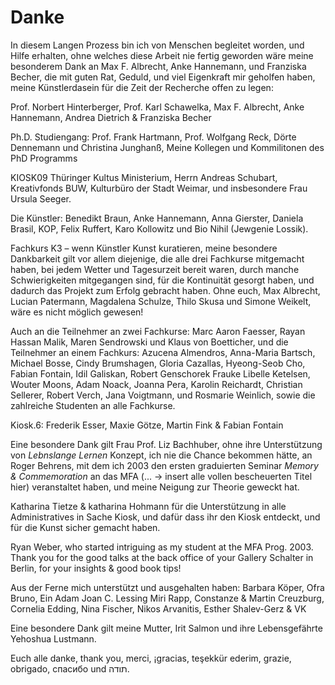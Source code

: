 # Danke

In diesem Langen Prozess bin ich von Menschen begleitet worden, und Hilfe erhalten, ohne welches diese Arbeit nie fertig geworden wäre
meine besonderem Dank an Max F. Albrecht, Anke Hannemann, und Franziska Becher, die mit guten Rat, Geduld, und viel Eigenkraft mir geholfen haben, 
meine Künstlerdasein für die Zeit der Recherche offen zu legen:

Prof. Norbert Hinterberger, Prof. Karl Schawelka, Max F. Albrecht, Anke Hannemann, Andrea Dietrich & Franziska Becher

Ph.D. Studiengang: Prof. Frank Hartmann, Prof. Wolfgang Reck, Dörte Dennemann und Christina Junghanß, Meine Kollegen und Kommilitonen des PhD Programms

KIOSK09 Thüringer Kultus Ministerium, Herrn Andreas Schubart, Kreativfonds BUW, Kulturbüro der Stadt Weimar, und insbesondere Frau Ursula Seeger.

Die Künstler: Benedikt Braun, Anke Hannemann, Anna Gierster, Daniela Brasil, KOP, Felix Ruffert, Karo Kollowitz und Bio Nihil (Jewgenie Lossik).

Fachkurs K3 – wenn Künstler Kunst kuratieren, meine besondere Dankbarkeit gilt vor allem diejenige, die alle drei Fachkurse 
mitgemacht haben, bei jedem Wetter und Tagesurzeit bereit waren, durch manche Schwierigkeiten mitgegangen sind, für die Kontinuität 
gesorgt haben, und dadurch das Projekt zum Erfolg gebracht haben. Ohne euch, Max Albrecht, Lucian Patermann, Magdalena Schulze, 
Thilo Skusa und Simone Weikelt, wäre es nicht möglich gewesen!

Auch an die Teilnehmer an zwei Fachkurse: Marc Aaron Faesser, Rayan Hassan Malik, Maren Sendrowski und Klaus von Boetticher,
und die Teilnehmer an einem Fachkurs: Azucena Almendros, Anna-Maria Bartsch, Michael Bosse, Cindy Brumshagen, Gloria Cazallas, 
Hyeong-Seob Cho, Fabian Fontain, Idil Galiskan, Robert Genschorek Frauke Libelle Ketelsen, Wouter Moons, Adam Noack,
Joanna Pera, Karolin Reichardt, Christian Sellerer, Robert Verch, Jana Voigtmann, und Rosmarie Weinlich, sowie die zahlreiche 
Studenten an alle Fachkurse.

Kiosk.6: Frederik Esser, Maxie Götze, Martin Fink & Fabian Fontain 

Eine besondere Dank gilt Frau Prof. Liz Bachhuber, ohne ihre Unterstützung von *Lebnslange Lernen* Konzept, ich nie die Chance bekommen hätte, an
Roger Behrens, mit dem ich 2003 den ersten graduierten Seminar *Memory & Commemoration* an das MFA (... -> insert alle vollen bescheuerten Titel hier) 
veranstaltet haben, und meine Neigung zur Theorie geweckt hat.

Katharina Tietze & katharina Hohmann für die Unterstützung in alle Administratives in Sache Kiosk, und dafür dass ihr den Kiosk entdeckt, 
und für die Kunst sicher gemacht haben.

Ryan Weber, who started intriguing as my student at the MFA Prog. 2003. Thank you for the good talks at the back office of your Gallery Schalter in Berlin, for your insights & good book tips!

Aus der Ferne mich unterstützt und ausgehalten haben: Barbara Köper, Ofra Bruno, Ein Adam Joan C. Lessing Miri Rapp, Constanze & Martin Creuzburg, Cornelia Edding, Nina Fischer, Nikos Arvanitis, Esther Shalev-Gerz & VK 

Eine besondere Dank gilt meine Mutter, Irit Salmon und ihre Lebensgefährte Yehoshua Lustmann.




Euch alle danke, thank you, merci, ¡gracias, teşekkür ederim, grazie, obrigado, спасибо und תודה.

 


 

 

 



